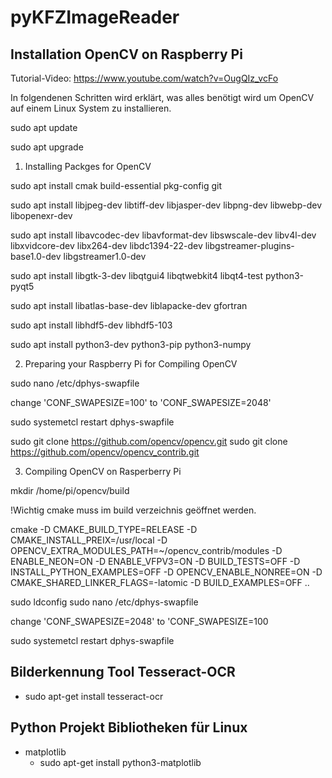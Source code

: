 # pyKFZImageReader

## Installation OpenCV on Raspberry Pi 
Tutorial-Video:
https://www.youtube.com/watch?v=OugQIz_vcFo

In folgendenen Schritten wird erklärt, was alles benötigt wird um OpenCV auf einem Linux System zu installieren.

sudo apt update

sudo apt upgrade

1) Installing Packges for OpenCV

sudo apt install cmak build-essential pkg-config git

sudo apt install libjpeg-dev libtiff-dev libjasper-dev libpng-dev libwebp-dev libopenexr-dev

sudo apt install libavcodec-dev libavformat-dev libswscale-dev libv4l-dev libxvidcore-dev libx264-dev libdc1394-22-dev libgstreamer-plugins-base1.0-dev libgstreamer1.0-dev

sudo apt install libgtk-3-dev libqtgui4 libqtwebkit4 libqt4-test python3-pyqt5

sudo apt install libatlas-base-dev liblapacke-dev gfortran

sudo apt install libhdf5-dev libhdf5-103

sudo apt install python3-dev python3-pip python3-numpy

2) Preparing your Raspberry Pi for Compiling OpenCV

sudo nano /etc/dphys-swapfile

change 'CONF_SWAPESIZE=100' to 'CONF_SWAPESIZE=2048'

sudo systemetcl restart dphys-swapfile

sudo git clone https://github.com/opencv/opencv.git
sudo git clone https://github.com/opencv/opencv_contrib.git

3) Compiling OpenCV on Rasperberry Pi

mkdir /home/pi/opencv/build

!Wichtig cmake muss im build verzeichnis geöffnet werden.

cmake -D CMAKE_BUILD_TYPE=RELEASE -D CMAKE_INSTALL_PREIX=/usr/local -D OPENCV_EXTRA_MODULES_PATH=~/opencv_contrib/modules -D ENABLE_NEON=ON -D ENABLE_VFPV3=ON -D BUILD_TESTS=OFF -D INSTALL_PYTHON_EXAMPLES=OFF -D OPENCV_ENABLE_NONREE=ON -D CMAKE_SHARED_LINKER_FLAGS=-latomic -D BUILD_EXAMPLES=OFF ..

sudo ldconfig
sudo nano /etc/dphys-swapfile

change 'CONF_SWAPESIZE=2048' to 'CONF_SWAPESIZE=100

sudo systemetcl restart dphys-swapfile

## Bilderkennung Tool Tesseract-OCR

* sudo apt-get install tesseract-ocr



## Python Projekt Bibliotheken für Linux
* matplotlib
  * sudo apt-get install python3-matplotlib

